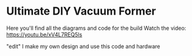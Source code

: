 # Ultimate DIY Vacuum Former
Here you'll find all the diagrams and code for the build
Watch the video: https://youtu.be/xV4L7REQ5ls

"edit"
I make my own design and use this code and hardware

